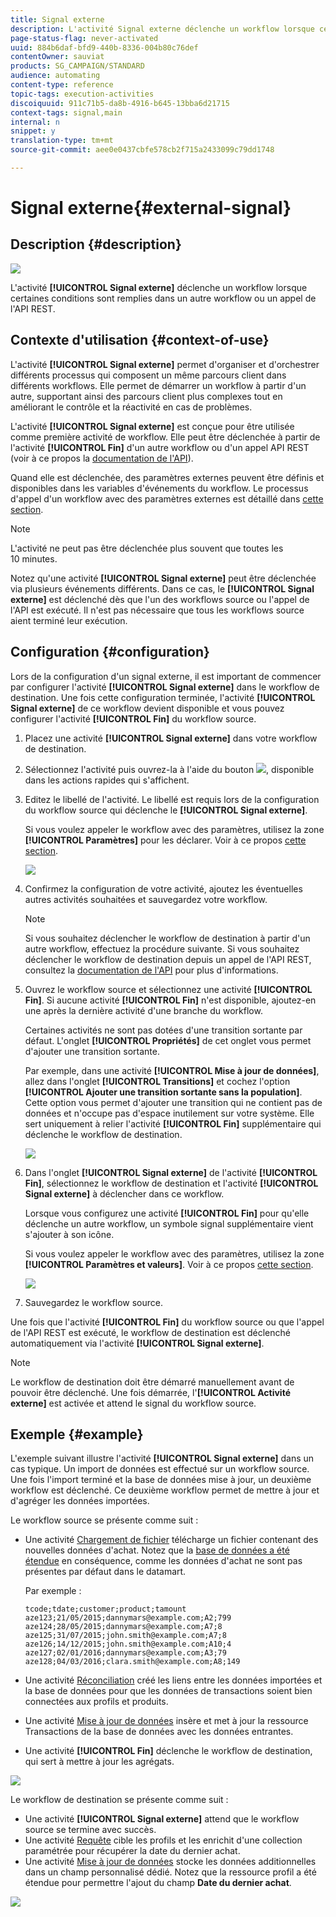 ```yaml
---
title: Signal externe
description: L'activité Signal externe déclenche un workflow lorsque certaines conditions sont remplies dans un autre workflow.
page-status-flag: never-activated
uuid: 884b6daf-bfd9-440b-8336-004b80c76def
contentOwner: sauviat
products: SG_CAMPAIGN/STANDARD
audience: automating
content-type: reference
topic-tags: execution-activities
discoiquuid: 911c71b5-da8b-4916-b645-13bba6d21715
context-tags: signal,main
internal: n
snippet: y
translation-type: tm+mt
source-git-commit: aee0e0437cbfe578cb2f715a2433099c79dd1748

---
```



# Signal externe{#external-signal}

## Description {#description}

![](assets/signal.png)

L'activité **[!UICONTROL Signal externe]** déclenche un workflow lorsque certaines conditions sont remplies dans un autre workflow ou un appel de l'API REST.

## Contexte d'utilisation {#context-of-use}

L'activité **[!UICONTROL Signal externe]** permet d'organiser et d'orchestrer différents processus qui composent un même parcours client dans différents workflows. Elle permet de démarrer un workflow à partir d'un autre, supportant ainsi des parcours client plus complexes tout en améliorant le contrôle et la réactivité en cas de problèmes.

L'activité **[!UICONTROL Signal externe]** est conçue pour être utilisée comme première activité de workflow. Elle peut être déclenchée à partir de l'activité **[!UICONTROL Fin]** d'un autre workflow ou d'un appel API REST (voir à ce propos la [documentation de l'API](../../api/using/triggering-a-signal-activity.md)).

Quand elle est déclenchée, des paramètres externes peuvent être définis et disponibles dans les variables d'événements du workflow. Le processus d'appel d'un workflow avec des paramètres externes est détaillé dans [cette section](../../automating/using/calling-a-workflow-with-external-parameters.md).

>[!NOTE]
>
>L'activité ne peut pas être déclenchée plus souvent que toutes les 10 minutes.

Notez qu'une activité **[!UICONTROL Signal externe]** peut être déclenchée via plusieurs événements différents. Dans ce cas, le **[!UICONTROL Signal externe]** est déclenché dès que l'un des workflows source ou l'appel de l'API est exécuté. Il n'est pas nécessaire que tous les workflows source aient terminé leur exécution.

## Configuration {#configuration}

Lors de la configuration d'un signal externe, il est important de commencer par configurer l'activité **[!UICONTROL Signal externe]** dans le workflow de destination. Une fois cette configuration terminée, l'activité **[!UICONTROL Signal externe]** de ce workflow devient disponible et vous pouvez configurer l'activité **[!UICONTROL Fin]** du workflow source.

1. Placez une activité **[!UICONTROL Signal externe]** dans votre workflow de destination.
1. Sélectionnez l'activité puis ouvrez-la à l'aide du bouton ![](assets/edit_darkgrey-24px.png), disponible dans les actions rapides qui s'affichent.
1. Editez le libellé de l'activité. Le libellé est requis lors de la configuration du workflow source qui déclenche le **[!UICONTROL Signal externe]**.

   Si vous voulez appeler le workflow avec des paramètres, utilisez la zone **[!UICONTROL Paramètres]** pour les déclarer. Voir à ce propos [cette section](../../automating/using/calling-a-workflow-with-external-parameters.md#declaring-the-parameters-in-the-external-signal-activity).

   ![](assets/external_signal_configuration.png)

1. Confirmez la configuration de votre activité, ajoutez les éventuelles autres activités souhaitées et sauvegardez votre workflow.

   >[!NOTE]
   >
   >Si vous souhaitez déclencher le workflow de destination à partir d'un autre workflow, effectuez la procédure suivante. Si vous souhaitez déclencher le workflow de destination depuis un appel de l'API REST, consultez la [documentation de l'API](../../api/using/triggering-a-signal-activity.md) pour plus d'informations.

1. Ouvrez le workflow source et sélectionnez une activité **[!UICONTROL Fin]**. Si aucune activité **[!UICONTROL Fin]** n'est disponible, ajoutez-en une après la dernière activité d'une branche du workflow.

   Certaines activités ne sont pas dotées d'une transition sortante par défaut. L'onglet **[!UICONTROL Propriétés]** de cet onglet vous permet d'ajouter une transition sortante.

   Par exemple, dans une activité **[!UICONTROL Mise à jour de données]**, allez dans l'onglet **[!UICONTROL Transitions]** et cochez l'option **[!UICONTROL Ajouter une transition sortante sans la population]**. Cette option vous permet d'ajouter une transition qui ne contient pas de données et n'occupe pas d'espace inutilement sur votre système. Elle sert uniquement à relier l'activité **[!UICONTROL Fin]** supplémentaire qui déclenche le workflow de destination.

   ![](assets/external_signal_empty_transition.png)

1. Dans l'onglet **[!UICONTROL Signal externe]** de l'activité **[!UICONTROL Fin]**, sélectionnez le workflow de destination et l'activité **[!UICONTROL Signal externe]** à déclencher dans ce workflow.

   Lorsque vous configurez une activité **[!UICONTROL Fin]** pour qu'elle déclenche un autre workflow, un symbole signal supplémentaire vient s'ajouter à son icône.

   Si vous voulez appeler le workflow avec des paramètres, utilisez la zone **[!UICONTROL Paramètres et valeurs]**. Voir à ce propos [cette section](../../automating/using/calling-a-workflow-with-external-parameters.md#defining-the-parameters-when-calling-the-workflow).

   ![](assets/external_signal_end.png)

1. Sauvegardez le workflow source.

Une fois que l'activité **[!UICONTROL Fin]** du workflow source ou que l'appel de l'API REST est exécuté, le workflow de destination est déclenché automatiquement via l'activité **[!UICONTROL Signal externe]**.

>[!NOTE]
>
>Le workflow de destination doit être démarré manuellement avant de pouvoir être déclenché. Une fois démarrée, l'**[!UICONTROL Activité externe]** est activée et attend le signal du workflow source.

## Exemple {#example}

L'exemple suivant illustre l'activité **[!UICONTROL Signal externe]** dans un cas typique. Un import de données est effectué sur un workflow source. Une fois l'import terminé et la base de données mise à jour, un deuxième workflow est déclenché. Ce deuxième workflow permet de mettre à jour et d'agréger les données importées.

Le workflow source se présente comme suit :

* Une activité [Chargement de fichier](../../automating/using/load-file.md) télécharge un fichier contenant des nouvelles données d'achat. Notez que la [base de données a été étendue](../../developing/using/data-model-concepts.md) en conséquence, comme les données d'achat ne sont pas présentes par défaut dans le datamart.

   Par exemple :

   ```
   tcode;tdate;customer;product;tamount
   aze123;21/05/2015;dannymars@example.com;A2;799
   aze124;28/05/2015;dannymars@example.com;A7;8
   aze125;31/07/2015;john.smith@example.com;A7;8
   aze126;14/12/2015;john.smith@example.com;A10;4
   aze127;02/01/2016;dannymars@example.com;A3;79
   aze128;04/03/2016;clara.smith@example.com;A8;149
   ```

* Une activité [Réconciliation](../../automating/using/reconciliation.md) créé les liens entre les données importées et la base de données pour que les données de transactions soient bien connectées aux profils et produits.
* Une activité [Mise à jour de données](../../automating/using/update-data.md) insère et met à jour la ressource Transactions de la base de données avec les données entrantes.
* Une activité **[!UICONTROL Fin]** déclenche le workflow de destination, qui sert à mettre à jour les agrégats.

![](assets/signal_example_source1.png)

Le workflow de destination se présente comme suit :

* Une activité **[!UICONTROL Signal externe]** attend que le workflow source se termine avec succès.
* Une activité [Requête](../../automating/using/query.md#enriching-data) cible les profils et les enrichit d'une collection paramétrée pour récupérer la date du dernier achat.
* Une activité [Mise à jour de données](../../automating/using/update-data.md) stocke les données additionnelles dans un champ personnalisé dédié. Notez que la ressource profil a été étendue pour permettre l'ajout du champ **Date du dernier achat**.

![](assets/signal_example_source2.png)

